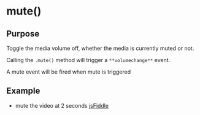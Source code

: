# mute() #

## Purpose ##

Toggle the media volume off, whether the media is currently muted or not.

Calling the `.mute()` method will trigger a `**volumechange**` event.

A mute event will be fired when mute is triggered

## Example ##

* mute the video at 2 seconds [jsFiddle](http://jsfiddle.net/popcornjs/q2B8y/)
